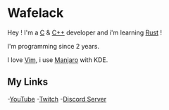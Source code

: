 # Wafelack

Hey ! I'm a [C](https://www.amazon.co.uk/C-Programming-Language-2nd/dp/0131103628) & [C++](https://fr.m.wikipedia.org/wiki/C%2B%2B) developer and i'm learning [Rust](https://www.rust-lang.org/) !

I'm programming since 2 years.

I love [Vim](https://www.vim.org), i use [Manjaro](https://manjaro.org/) with KDE.

## My Links 

-[YouTube](https://www.youtube.com/channel/UC1kjqzM5VTcCK9I9fTCbupg)
-[Twitch](https://twitch.tv/Wafelack)
-[Discord Server](https://discord.gg/5VgZgRe)
